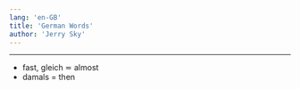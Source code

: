 ```yaml
---
lang: 'en-GB'
title: 'German Words'
author: 'Jerry Sky'
---
```


---

- fast, gleich $\eqsim$ almost
- damals $=$ then

